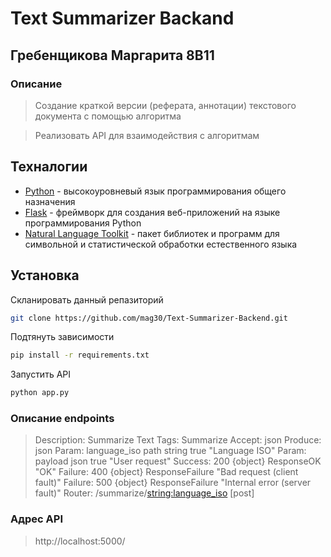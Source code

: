 # Text Summarizer Backand
##  Гребенщикова Маргарита 8В11

### Описание

> Создание краткой версии (реферата, аннотации) 
текстового документа с помощью алгоритма

> Реализовать API для взаимодействия с алгоритмам

## Техналогии

- [Python](https://www.python.org) - высокоуровневый язык программирования общего назначения
- [Flask](https://pypi.org/project/Flask/) - фреймворк для создания веб-приложений на языке программирования Python
- [Natural Language Toolkit](https://www.nltk.org) - пакет библиотек и программ для символьной и статистической обработки естественного языка

## Установка

Скланировать данный репазиторий

```sh
git clone https://github.com/mag30/Text-Summarizer-Backend.git
```

Подтянуть зависимости

```sh
pip install -r requirements.txt
```

Запустить API

```sh
python app.py
```

### Описание endpoints

>Description:  Summarize  Text
>Tags:         Summarize
>Accept:       json
>Produce:      json
>Param:        language_iso path string true "Language ISO"
>Param: payload json true "User request"
>Success:     200  {object}  ResponseOK "OK"
>Failure:      400  {object}  ResponseFailure "Bad request (client fault)"
>Failure:      500  {object}  ResponseFailure "Internal error (server fault)"
>Router:       /summarize/<string:language_iso> [post]


### Адрес API

>http://localhost:5000/

